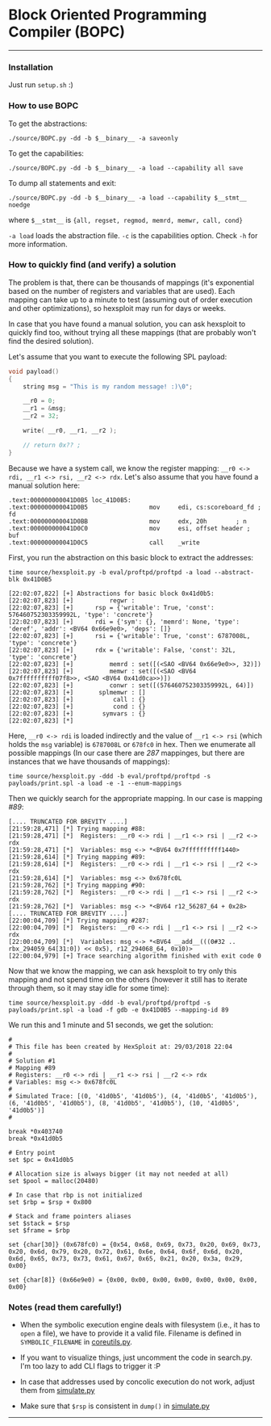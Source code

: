 

# Block Oriented Programming Compiler (BOPC)


___


### Installation
Just run `setup.sh` :)


### How to use BOPC

To get the abstractions:
```
./source/BOPC.py -dd -b $__binary__ -a saveonly
```

To get the capabilities:
```
./source/BOPC.py -dd -b $__binary__ -a load --capability all save

```

To dump all statements and exit:
```
./source/BOPC.py -dd -b $__binary__ -a load --capability $__stmt__ noedge

```

where `$__stmt__` is `{all, regset, regmod, memrd, memwr, call, cond}`

`-a load` loads the abstraction file. 
`-c` is the capabilities option. Check `-h` for more information.



### How to quickly find (and verify) a solution

The problem is that, there can be thousands of mappings (it's exponential based on the number
of registers and variables that are used). Each mapping can take up to a minute to test (assuming
out of order execution and other optimizations), so hexsploit may run for days or weeks.

In case that you have found a manual solution, you can ask hexsploit to quickly find too, without
trying all these mappings (that are probably won't find the desired solution).

Let's assume that you want to execute the following SPL payload:
```C
void payload() 
{ 
    string msg = "This is my random message! :)\0";

    __r0 = 0;
    __r1 = &msg;
    __r2 = 32;

    write( __r0, __r1, __r2 );

    // return 0x?? ;
}
```

Because we have a system call, we know the register mapping: `__r0 <-> rdi, __r1 <-> rsi, __r2 <-> rdx`.
Let's also assume that you have found a manual solution here:

```Assembly
.text:000000000041D0B5 loc_41D0B5:
.text:000000000041D0B5                 mov     edi, cs:scoreboard_fd ; fd
.text:000000000041D0BB                 mov     edx, 20h        ; n
.text:000000000041D0C0                 mov     esi, offset header ; buf
.text:000000000041D0C5                 call    _write
```

First, you run the abstraction on this basic block to extract the addresses:
```
time source/hexsploit.py -b eval/proftpd/proftpd -a load --abstract-blk 0x41D0B5
```

```
[22:02:07,822] [+] Abstractions for basic block 0x41d0b5:
[22:02:07,823] [+]          regwr :
[22:02:07,823] [+] 		rsp = {'writable': True, 'const': 576460752303359992L, 'type': 'concrete'}
[22:02:07,823] [+] 		rdi = {'sym': {}, 'memrd': None, 'type': 'deref', 'addr': <BV64 0x66e9e0>, 'deps': []}
[22:02:07,823] [+] 		rsi = {'writable': True, 'const': 6787008L, 'type': 'concrete'}
[22:02:07,823] [+] 		rdx = {'writable': False, 'const': 32L, 'type': 'concrete'}
[22:02:07,823] [+]          memrd : set([(<SAO <BV64 0x66e9e0>>, 32)])
[22:02:07,823] [+]          memwr : set([(<SAO <BV64 0x7ffffffffff07f8>>, <SAO <BV64 0x41d0ca>>)])
[22:02:07,823] [+]          conwr : set([(576460752303359992L, 64)])
[22:02:07,823] [+]       splmemwr : []
[22:02:07,823] [+]           call : {}
[22:02:07,823] [+]           cond : {}
[22:02:07,823] [+]        symvars : {}
[22:02:07,823] [*] 
```

Here, `__r0 <-> rdi` is loaded indirectly and the value of `__r1 <-> rsi` (which holds the `msg` 
variable) is `6787008L` or `678fc0` in hex. Then we enumerate all possible mappings (In our case
there are *287* mappinges, but there are instances that we have thousands of mappings):
```
time source/hexsploit.py -ddd -b eval/proftpd/proftpd -s payloads/print.spl -a load -e -1 --enum-mappings

```

Then we quickly search for the appropriate mapping. In our case is mapping *#89*:
```
[.... TRUNCATED FOR BREVITY ....]
[21:59:28,471] [*] Trying mapping #88:
[21:59:28,471] [*] 	Registers: __r0 <-> rdi | __r1 <-> rsi | __r2 <-> rdx
[21:59:28,471] [*] 	Variables: msg <-> *<BV64 0x7ffffffffff1440>
[21:59:28,614] [*] Trying mapping #89:
[21:59:28,614] [*] 	Registers: __r0 <-> rdi | __r1 <-> rsi | __r2 <-> rdx
[21:59:28,614] [*] 	Variables: msg <-> 0x678fc0L
[21:59:28,762] [*] Trying mapping #90:
[21:59:28,762] [*] 	Registers: __r0 <-> rdi | __r1 <-> rsi | __r2 <-> rdx
[21:59:28,762] [*] 	Variables: msg <-> *<BV64 r12_56287_64 + 0x28>
[.... TRUNCATED FOR BREVITY ....]
[22:00:04,709] [*] Trying mapping #287:
[22:00:04,709] [*] 	Registers: __r0 <-> rdi | __r1 <-> rsi | __r2 <-> rdx
[22:00:04,709] [*] 	Variables: msg <-> *<BV64 __add__(((0#32 .. rbx_294059_64[31:0]) << 0x5), r12_294068_64, 0x10)>
[22:00:04,979] [+] Trace searching algorithm finished with exit code 0
```

Now that we know the mapping, we can ask hexsploit to try only this mapping and not spend time on
the others (however it still has to iterate through them, so it may stay idle for some time):
```
time source/hexsploit.py -ddd -b eval/proftpd/proftpd -s payloads/print.spl -a load -f gdb -e 0x41D0B5 --mapping-id 89
```

We run this and 1 minute and 51 seconds, we get the solution:
```
#
# This file has been created by HexSploit at: 29/03/2018 22:04
# 
# Solution #1
# Mapping #89
# Registers: __r0 <-> rdi | __r1 <-> rsi | __r2 <-> rdx
# Variables: msg <-> 0x678fc0L
# 
# Simulated Trace: [(0, '41d0b5', '41d0b5'), (4, '41d0b5', '41d0b5'), (6, '41d0b5', '41d0b5'), (8, '41d0b5', '41d0b5'), (10, '41d0b5', '41d0b5')]
# 

break *0x403740
break *0x41d0b5

# Entry point
set $pc = 0x41d0b5 

# Allocation size is always bigger (it may not needed at all)
set $pool = malloc(20480)

# In case that rbp is not initialized
set $rbp = $rsp + 0x800 

# Stack and frame pointers aliases
set $stack = $rsp 
set $frame = $rbp 

set {char[30]} (0x678fc0) = {0x54, 0x68, 0x69, 0x73, 0x20, 0x69, 0x73, 0x20, 0x6d, 0x79, 0x20, 0x72, 0x61, 0x6e, 0x64, 0x6f, 0x6d, 0x20, 0x6d, 0x65, 0x73, 0x73, 0x61, 0x67, 0x65, 0x21, 0x20, 0x3a, 0x29, 0x00}

set {char[8]} (0x66e9e0) = {0x00, 0x00, 0x00, 0x00, 0x00, 0x00, 0x00, 0x00}
```


### Notes (read them carefully!)

* When the symbolic execution engine deals with filesystem (i.e., it has to `open` a file),
we have to provide it a valid file. Filename is defined in `SYMBOLIC_FILENAME` in 
[coreutils.py](./source/coreutils.py).

* If you want to visualize things, just uncomment the code in search.py. I'm too lazy to add
CLI flags to trigger it :P

* In case that addresses used by concolic execution do not work, adjust them from 
[simulate.py](./source/simulate.py)

* Make sure that `$rsp` is consistent in `dump()` in [simulate.py](./source/simulate.py)


___


